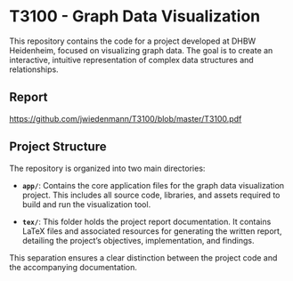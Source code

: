 # T3100 - Graph Data Visualization

This repository contains the code for a project developed at DHBW Heidenheim, focused on visualizing graph data. The goal is to create an interactive, intuitive representation of complex data structures and relationships.

## Report

https://github.com/jwiedenmann/T3100/blob/master/T3100.pdf

## Project Structure

The repository is organized into two main directories:

- **`app/`**: Contains the core application files for the graph data visualization project. This includes all source code, libraries, and assets required to build and run the visualization tool.

- **`tex/`**: This folder holds the project report documentation. It contains LaTeX files and associated resources for generating the written report, detailing the project’s objectives, implementation, and findings.

This separation ensures a clear distinction between the project code and the accompanying documentation.

